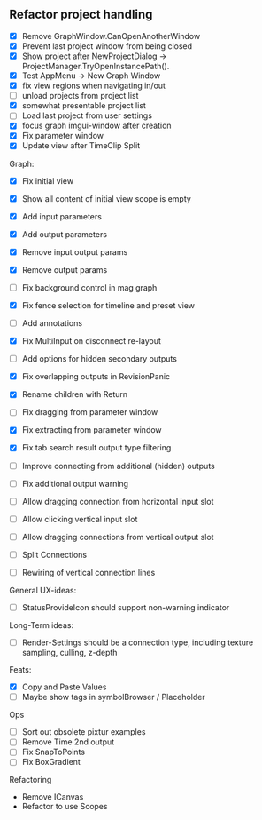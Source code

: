 ﻿## Refactor project handling 

- [x] Remove GraphWindow.CanOpenAnotherWindow
- [x] Prevent last project window from being closed
- [x] Show project after NewProjectDialog -> ProjectManager.TryOpenInstancePath().
- [x] Test AppMenu -> New Graph Window
- [x] fix view regions when navigating in/out
- [ ] unload projects from project list
- [x] somewhat presentable project list
- [ ] Load last project from user settings
- [x] focus graph imgui-window after creation
- [x] Fix parameter window
- [x] Update view after TimeClip Split

Graph:
- [x] Fix initial view 
- [x] Show all content of initial view scope is empty
- [x] Add input parameters
- [x] Add output parameters
- [x] Remove input output params
- [x] Remove output params
- [ ] Fix background control in mag graph
- [x] Fix fence selection for timeline and preset view
- [ ] Add annotations
- [x] Fix MultiInput on disconnect re-layout
- [ ] Add options for hidden secondary outputs
- [x] Fix overlapping outputs in RevisionPanic
- [x] Rename children with Return
- [ ] Fix dragging from parameter window
- [x] Fix extracting from parameter window

- [x] Fix tab search result output type filtering
- [ ] Improve connecting from additional (hidden) outputs
- [ ] Fix additional output warning
- [ ] Allow dragging connection from horizontal input slot
- [ ] Allow clicking vertical input slot
- [ ] Allow dragging connections from vertical output slot
- [ ] Split Connections
- [ ] Rewiring of vertical connection lines


General UX-ideas:

- [ ] StatusProvideIcon should support non-warning indicator

Long-Term ideas:
- [ ] Render-Settings should be a connection type, including texture sampling, culling, z-depth 


Feats:
- [x] Copy and Paste Values
- [ ] Maybe show tags in symbolBrowser / Placeholder

Ops
- [ ] Sort out obsolete pixtur examples
- [ ] Remove Time 2nd output
- [ ] Fix SnapToPoints
- [ ] Fix BoxGradient

Refactoring
- Remove ICanvas
- Refactor to use Scopes